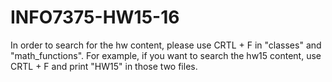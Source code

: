 # INFO7375-HW15-16
In order to search for the hw content, please use CRTL + F in "classes" and "math_functions".
For example, if you want to search the hw15 content, use CRTL + F and print "HW15" in those two files.
